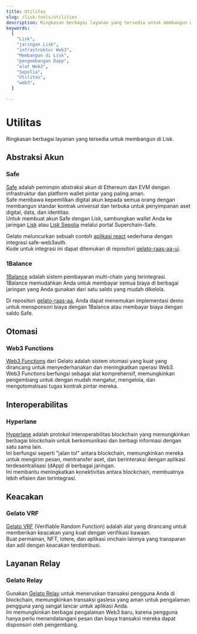 ```yaml
---
title: Utilitas  
slug: /lisk-tools/utilities  
description: Ringkasan berbagai layanan yang tersedia untuk membangun di Lisk.  
keywords:  
  [  
    "Lisk",  
    "jaringan Lisk",  
    "infrastruktur Web3",  
    "Membangun di Lisk",  
    "pengembangan Dapp",  
    "alat Web3",  
    "Sepolia",  
    "Utilitas",  
    "web3",  
  ]  

---
```


# Utilitas

Ringkasan berbagai layanan yang tersedia untuk membangun di Lisk.

## Abstraksi Akun

### Safe
[Safe](https://docs.safe.global) adalah pemimpin abstraksi akun di Ethereum dan EVM dengan infrastruktur dan platform wallet pintar yang paling aman.  
Safe membawa kepemilikan digital akun kepada semua orang dengan membangun standar kontrak universal dan terbuka untuk penyimpanan aset digital, data, dan identitas.  
Untuk membuat akun Safe dengan Lisk, sambungkan wallet Anda ke jaringan [Lisk](https://safe.optimism.io/welcome?chain=lisk) atau [Lisk Sepolia](https://safe.optimism.io/welcome?chain=lisksep) melalui portal Superchain-Safe.

Gelato meluncurkan sebuah contoh [aplikasi react](https://gelato-raas-aa.web.app/) sederhana dengan integrasi safe-web3auth.  
Kode untuk integrasi ini dapat ditemukan di repositori [gelato-raas-aa-ui](https://github.com/gelatodigital/gelato-raas-aa-ui).

### 1Balance

[1Balance](https://docs.gelato.network/web3-services/1balance) adalah sistem pembayaran multi-chain yang terintegrasi.  
1Balance memudahkan Anda untuk membayar semua biaya di berbagai jaringan yang Anda gunakan dari satu saldo yang mudah dikelola.

Di repositori [gelato-raas-aa](https://github.com/gelatodigital/gelato-raas-aa), Anda dapat menemukan implementasi demo untuk mensponsori biaya dengan 1Balance atau membayar biaya dengan saldo Safe.

## Otomasi

### Web3 Functions

[Web3 Functions](https://www.gelato.network/web3-functions) dari Gelato adalah sistem otomasi yang kuat yang dirancang untuk menyederhanakan dan meningkatkan operasi Web3.  
Web3 Functions berfungsi sebagai alat komprehensif, memungkinkan pengembang untuk dengan mudah mengatur, mengelola, dan mengotomatisasi tugas kontrak pintar mereka.

## Interoperabilitas

### Hyperlane

[Hyperlane](https://hyperlane.xyz/) adalah protokol interoperabilitas blockchain yang memungkinkan berbagai blockchain untuk berkomunikasi dan berbagi informasi dengan satu sama lain.  
Ini berfungsi seperti "jalan tol" antara blockchain, memungkinkan mereka untuk mengirim pesan, mentransfer aset, dan berinteraksi dengan aplikasi terdesentralisasi (dApp) di berbagai jaringan.  
Ini membantu meningkatkan konektivitas antara blockchain, membuatnya lebih efisien dan terintegrasi.

## Keacakan

### Gelato VRF

[Gelato VRF](https://www.gelato.network/vrf) (Verifiable Random Function) adalah alat yang dirancang untuk memberikan keacakan yang kuat dengan verifikasi bawaan.  
Buat permainan, NFT, lotere, dan aplikasi onchain lainnya yang transparan dan adil dengan keacakan terdistribusi.

## Layanan Relay

### Gelato Relay

Gunakan [Gelato Relay](https://www.gelato.network/relay) untuk meneruskan transaksi pengguna Anda di blockchain, memungkinkan transaksi gasless yang aman untuk pengalaman pengguna yang sangat lancar untuk aplikasi Anda.  
Ini memungkinkan berbagai pengalaman Web3 baru, karena pengguna hanya perlu menandatangani pesan dan biaya transaksi mereka dapat disponsori oleh pengembang.
